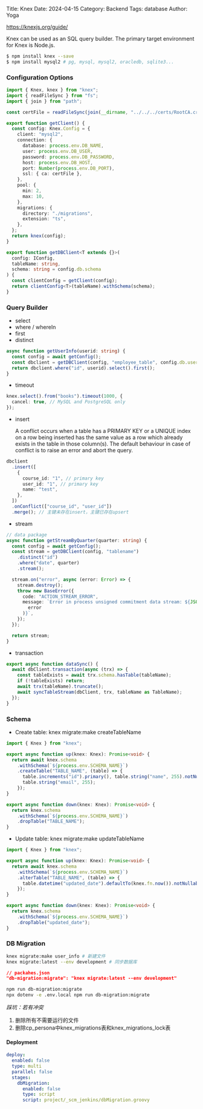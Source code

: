 Title: Knex
Date: 2024-04-15
Category: Backend
Tags: database
Author: Yoga

https://knexjs.org/guide/

Knex can be used as an SQL query builder. The primary target environment for Knex is Node.js.

```bash
$ npm install knex --save
$ npm install mysql2 # pg, mysql, mysql2, oracledb, sqlite3...
```

### Configuration Options

```ts
import { Knex, knex } from "knex";
import { readFileSync } from "fs";
import { join } from "path";

const certFile = readFileSync(join(__dirname, "../../../certs/RootCA.crt.pem"));

export function getClient() {
  const config: Knex.Config = {
    client: "mysql2",
    connection: {
      database: process.env.DB_NAME,
      user: process.env.DB_USER,
      password: process.env.DB_PASSWORD,
      host: process.env.DB_HOST,
      port: Number(process.env.DB_PORT),
      ssl: { ca: certFile },
    },
    pool: {
      min: 2,
      max: 10,
    },
    migrations: {
      directory: "./migrations",
      extension: "ts",
    },
  };
  return knex(config);
}

export function getDBClient<T extends {}>(
  config: IConfig,
  tableName: string,
  schema: string = config.db.schema
) {
  const clientConfig = getClient(config);
  return clientConfig<T>(tableName).withSchema(schema);
}
```

### Query Builder

- select
- where / whereIn
- first
- distinct

```ts
async function getUserInfo(userid: string) {
  const config = await getConfig();
  const dbclient = getDBClient(config, "employee_table", config.db.userSchema);
  return dbclient.where("id", userid).select().first();
}
```

- timeout

```ts
knex.select().from("books").timeout(1000, {
  cancel: true, // MySQL and PostgreSQL only
});
```

- insert

  A conflict occurs when a table has a PRIMARY KEY or a UNIQUE index on a row being inserted has the same value as a row which already exists in the table in those column(s). The default behaviour in case of conflict is to raise an error and abort the query.

```ts
dbclient
  .insert([
    {
      course_id: "1", // primary key
      user_id: "1", // primary key
      name: "test",
    },
  ])
  .onConflict(["course_id", "user_id"])
  .merge(); // 主键未存在insert，主键已存在upsert
```

- stream

```ts
// data package
async function getStreamByQuarter(quarter: string) {
  const config = await getConfig();
  const stream = getDBClient(config, "tablename")
    .distinct("id")
    .where("date", quarter)
    .stream();

  stream.on("error", async (error: Error) => {
    stream.destroy();
    throw new BaseError({
      code: "ACTION_STREAM_ERROR",
      message: `Error in process unsigned commitment data stream: ${JSON.stringify(
        error
      )}`,
    });
  });

  return stream;
}
```

- transaction

```ts
export async function dataSync() {
  await dbClient.transaction(async (trx) => {
    const tableExists = await trx.schema.hasTable(tableName);
    if (!tableExists) return;
    await trx(tableName).truncate();
    await syncTableStream(dbClient, trx, tableName as TableName);
  });
}
```

### Schema

- Create table: knex migrate:make createTableName

```ts
import { Knex } from "knex";

export async function up(knex: Knex): Promise<void> {
  return await knex.schema
    .withSchema(`${process.env.SCHEMA_NAME}`)
    .createTable("TABLE_NAME", (table) => {
      table.increments("id").primary(), table.string("name", 255).notNullable();
      table.string("email", 255);
    });
}

export async function down(knex: Knex): Promise<void> {
  return knex.schema
    .withSchema(`${process.env.SCHEMA_NAME}`)
    .dropTable("TABLE_NAME");
}
```

- Update table: knex migrate:make updateTableName

```ts
import { Knex } from "knex";

export async function up(knex: Knex): Promise<void> {
  return await knex.schema
    .withSchema(`${process.env.SCHEMA_NAME}`)
    .alterTable("TABLE_NAME", (table) => {
      table.datetime("updated_date").defaultTo(knex.fn.now()).notNullable();
    });
}

export async function down(knex: Knex): Promise<void> {
  return knex.schema
    .withSchema(`${process.env.SCHEMA_NAME}`)
    .dropTable("updated_date");
}
```

### DB Migration

```bash
knex migrate:make user_info # 新建文件
knex migrate:latest --env development # 同步数据库
```

```json
// packahes.json
"db-migration:migrate": "knex migrate:latest --env development"
```

```bash
npm run db-migration:migrate
npx dotenv -e .env.local npm run db-migration:migrate
```

_踩坑：若有冲突_
1. 删除所有不需要运行的文件
2. 删除cp_persona中knex_migrations表和knex_migrations_lock表

#### Deployment

```yaml
deploy:
  enabled: false
  type: multi
  parallel: false
  stages:
    dbMigration:
      enabled: false
      type: script
      script: project/_scm_jenkins/dbMigration.groovy
```
